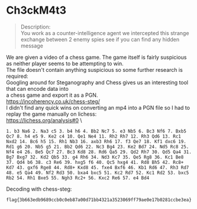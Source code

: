 # Ch3ckM4t3

>Description: \
>You work as a counter-intelligence agent we intercepted this strange exchange between 2 enemy spies see if you can find any hidden message

We are given a video of a chess game. The game itself is fairly suspicious as neither player seems to be attempting to win. \
The file doesn't contain anything suspicious so some further research is required: \
Googling around for Steganography and Chess gives us an interesting tool that can encode data into \
a chess game and export it as a PGN. \
https://incoherency.co.uk/chess-steg/ \
I didn't find any quick wins on converting an mp4 into a PGN file so I had to replay the game manually on lichess: \
https://lichess.org/analysis#0 \
```
1. b3 Na6 2. Na3 c5 3. b4 h6 4. Bb2 Nc7 5. e3 Nb5 6. Bc3 Nf6 7. Bxb5 Qc7 8. h4 e5 9. Ke2 c4 10. Qe1 Ne4 11. Rh2 Rh7 12. Rh3 Qd6 13. Rc1 Nxd2 14. Bc6 h5 15. Rh1 Nb3 16. axb3 Rh6 17. f3 Qe7 18. Kf1 dxc6 19. Rd1 g6 20. Nb5 g5 21. Bb2 Qd6 22. Nc3 Bg4 23. Ke2 Bd7 24. Nd5 Rc8 25. Nf4 e4 26. Be5 Qc7 27. Bc3 Kd8 28. Rd6 Qa5 29. Qd2 Rh7 30. Qd5 Qa4 31. Bg7 Bxg7 32. Kd2 Qb5 33. g4 Rh6 34. Nd3 Kc7 35. Qe5 Rg8 36. Kc1 Be8 37. Qd4 b6 38. c3 Re6 39. hxg5 f6 40. Qc5 hxg4 41. Rd8 Bh5 42. Rc8+ Kd7 43. gxf6 Rge8 44. Rd8+ Kxd8 45. fxe4 Bxf6 46. Kb1 Rd6 47. Rh3 Rd7 48. e5 Qa4 49. Nf2 Rd3 50. bxa4 bxc5 51. Kc2 Rd7 52. Kc1 Rd2 53. bxc5 Rb2 54. Rh1 Bxe5 55. Ngh3 Rc2+ 56. Kxc2 Re6 57. e4 Bd4
```
Decoding with chess-steg:
```
flag{3b663edb9689ccb0c0eb87a00d71bb4321a3523069ff79ae0e17b0281ccbe3ea}
```

